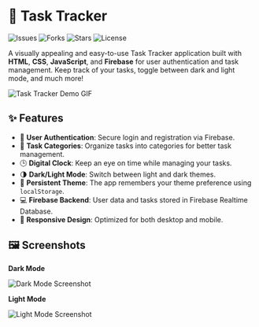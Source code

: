 # 📝 Task Tracker

![Issues](https://img.shields.io/github/issues/Navesh-J/Task-Tracker)
![Forks](https://img.shields.io/github/forks/Navesh-J/Task-Tracker)
![Stars](https://img.shields.io/github/stars/Navesh-J/Task-Tracker)
![License](https://img.shields.io/github/license/Navesh-J/Task-Tracker)

A visually appealing and easy-to-use Task Tracker application built with **HTML**, **CSS**, **JavaScript**, and **Firebase** for user authentication and task management. Keep track of your tasks, toggle between dark and light mode, and much more!

![Task Tracker Demo GIF](https://user-images.githubusercontent.com/your-image.gif)

## ✨ Features

- 🔐 **User Authentication**: Secure login and registration via Firebase.
- 📂 **Task Categories**: Organize tasks into categories for better task management.
- 🕒 **Digital Clock**: Keep an eye on time while managing your tasks.
- 🌗 **Dark/Light Mode**: Switch between light and dark themes.
- 🔄 **Persistent Theme**: The app remembers your theme preference using `localStorage`.
- 💻 **Firebase Backend**: User data and tasks stored in Firebase Realtime Database.
- 📱 **Responsive Design**: Optimized for both desktop and mobile.

## 🖼️ Screenshots

**Dark Mode**

![Dark Mode Screenshot](https://user-images.githubusercontent.com/dark-mode-screenshot.png)

**Light Mode**

![Light Mode Screenshot](https://user-images.githubusercontent.com/light-mode-screenshot.png)

